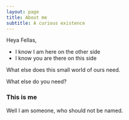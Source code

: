 ```yaml
---
layout: page
title: About me
subtitle: A curious existence
---
```


Heya Fellas, 

- I know I am here on the other side
- I know you are there on this side

What else does this small world of ours need.

What else do you need?

### This is me

Well I am someone, who should not be named.
